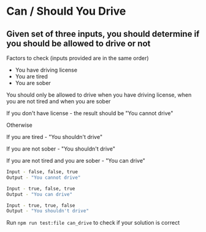 # Can / Should You Drive

## Given set of three inputs, you should determine if you should be allowed to drive or not

Factors to check (inputs provided are in the same order)
* You have driving license
* You are tired
* You are sober

You should only be allowed to drive when you have driving license, when you are not tired and when you are sober

If you don't have license - the result should be "You cannot drive"

Otherwise

If you are tired - "You shouldn't drive"

If you are not sober - "You shouldn't drive"

If you are not tired and you are sober - "You can drive"

```bash
Input - false, false, true
Output - "You cannot drive"

Input - true, false, true
Output - "You can drive"

Input - true, true, false
Output - "You shouldn't drive"
```

Run ```npm run test:file can_drive``` to check if your solution is correct